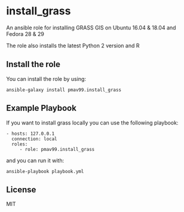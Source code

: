 install_grass
=============

An ansible role for installing GRASS GIS on Ubuntu 16.04 & 18.04 and Fedora 28 & 29

The role also installs the latest Python 2 version and R

Install the role
----------------

You can install the role by using:

    ansible-galaxy install pmav99.install_grass

Example Playbook
----------------

If you want to install grass locally you can use the following playbook:

    - hosts: 127.0.0.1
      connection: local
      roles:
         - role: pmav99.install_grass

and you can run it with:

    ansible-playbook playbook.yml


License
-------

MIT
